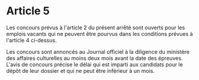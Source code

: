 # Article 5

Les concours prévus à l'article 2 du présent arrêté sont ouverts pour les emplois vacants qui ne peuvent être pourvus dans les conditions prévues à l'article 4 ci-dessus.

Les concours sont annoncés au Journal officiel à la diligence du ministère des affaires culturelles au moins deux mois avant la date des épreuves. L'avis de concours précise le délai qui est imparti aux candidats pour le dépôt de leur dossier et qui ne peut être inférieur à un mois.
